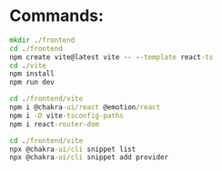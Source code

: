 # Commands:

```cmd
mkdir ./frontend
cd ./frontend
npm create vite@latest vite -- --template react-ts
cd ./vite
npm install
npm run dev
```

```cmd
cd ./frontend/vite
npm i @chakra-ui/react @emotion/react
npm i -D vite-tsconfig-paths
npm i react-router-dom
```

```cmd
cd ./frontend/vite
npx @chakra-ui/cli snippet list
npx @chakra-ui/cli snippet add provider
```

```cmd

```

```cmd

```

```cmd

```

```cmd

```

```cmd

```

```cmd

```

```cmd

```

```cmd

```

```cmd

```
